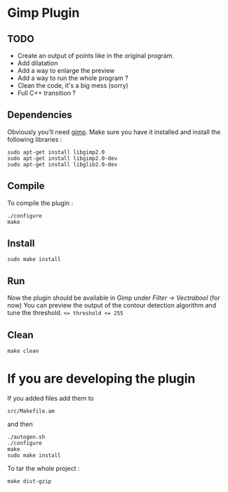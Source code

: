 # Gimp Plugin

## TODO 
- Create an output of points like in the original program.
- Add dilatation
- Add a way to enlarge the preview
- Add a way to run the whole program ?
- Clean the code, it's a big mess (sorry)
- Full C++ transition ?

## Dependencies 

Obviously you'll need [gimp](https://www.gimp.org/).
Make sure you have it installed and install the following libraries :

```
sudo apt-get install libgimp2.0
sudo apt-get install libgimp2.0-dev
sudo apt-get install libglib2.0-dev
```


## Compile

To compile the plugin : 

```
./configure
make
```

## Install

```
sudo make install
```

## Run

Now the plugin should be available in Gimp under *Filter -> Vectrabool* (for now)
You can preview the output of the contour detection algorithm and tune the threshold. 
`<= threshold <= 255`

## Clean
```
make clean
```
# If you are developing the plugin

If you added files add them to
```
src/Makefile.am
```
and then
```
./autogen.sh
./configure
make
sudo make install
```

To tar the whole project :
```
make dist-gzip
```
